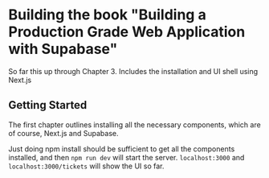 # Building the book "Building a Production Grade Web Application with Supabase"

So far this up through Chapter 3. Includes the installation and UI shell using
Next.js

## Getting Started

The first chapter outlines installing all the necessary components, which are
of course, Next.js and Supabase.

Just doing npm install should be sufficient to get all the components installed,
and then `npm run dev` will start the server. `localhost:3000` and 
`localhost:3000/tickets` will show the UI so far.


